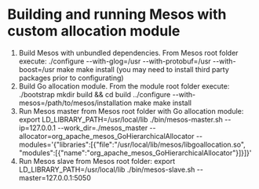 # Building and running Mesos with custom allocation module

1. Build Mesos with unbundled dependencies. From Mesos root folder execute:
./configure --with-glog=/usr --with-protobuf=/usr --with-boost=/usr
make
make install
(you may need to install third party packages prior to configurating)
2. Build Go allocation module. From the module root folder execute:
./bootstrap
mkdir build && cd build
../configure --with-mesos=/path/to/mesos/installation
make
make install
3. Run Mesos master from Mesos root folder with Go allocation module:
export LD_LIBRARY_PATH=/usr/local/lib
./bin/mesos-master.sh --ip=127.0.0.1 --work_dir=./mesos_master --allocator=org_apache_mesos_GoHierarchicalAllocator --modules='{"libraries":[{"file":"/usr/local/lib/mesos/libgoallocation.so", "modules":[{"name":"org_apache_mesos_GoHierarchicalAllocator"}]}]}'
4. Run Mesos slave from Mesos root folder:
export LD_LIBRARY_PATH=/usr/local/lib
./bin/mesos-slave.sh --master=127.0.0.1:5050
